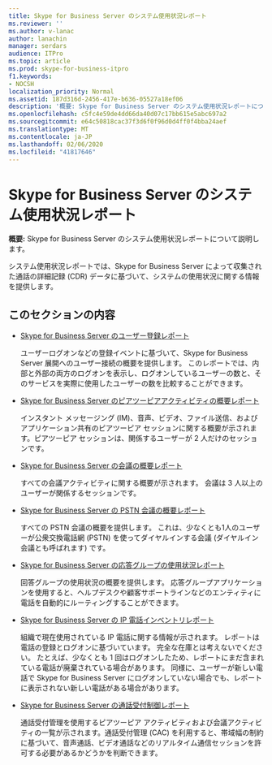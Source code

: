 ```yaml
---
title: Skype for Business Server のシステム使用状況レポート
ms.reviewer: ''
ms.author: v-lanac
author: lanachin
manager: serdars
audience: ITPro
ms.topic: article
ms.prod: skype-for-business-itpro
f1.keywords:
- NOCSH
localization_priority: Normal
ms.assetid: 187d316d-2456-417e-b636-05527a18ef06
description: '概要: Skype for Business Server のシステム使用状況レポートについて説明します。'
ms.openlocfilehash: c5fc4e59de4dd66da40d07c17bb615e5abc697a2
ms.sourcegitcommit: e64c50818cac37f3d6f0f96d0d4ff0f4bba24aef
ms.translationtype: MT
ms.contentlocale: ja-JP
ms.lasthandoff: 02/06/2020
ms.locfileid: "41817646"
---
```

# <a name="system-usage-reports-in-skype-for-business-server"></a>Skype for Business Server のシステム使用状況レポート
 
**概要:** Skype for Business Server のシステム使用状況レポートについて説明します。
  
システム使用状況レポートでは、Skype for Business Server によって収集された通話の詳細記録 (CDR) データに基づいて、システムの使用状況に関する情報を提供します。
  
## <a name="in-this-section"></a>このセクションの内容

- [Skype for Business Server のユーザー登録レポート](user-registration-report.md)
    
    ユーザーログオンなどの登録イベントに基づいて、Skype for Business Server 展開へのユーザー接続の概要を提供します。 このレポートでは、内部と外部の両方のログオンを表示し、ログオンしているユーザーの数と、そのサービスを実際に使用したユーザーの数を比較することができます。
    
- [Skype for Business Server のピアツーピアアクティビティの概要レポート](peer-to-peer-activity-summary-report.md)
    
    インスタント メッセージング (IM)、音声、ビデオ、ファイル送信、およびアプリケーション共有のピアツーピア セッションに関する概要が示されます。ピアツーピア セッションは、関係するユーザーが 2 人だけのセッションです。
    
- [Skype for Business Server の会議の概要レポート](conference-summary-report.md)
    
    すべての会議アクティビティに関する概要が示されます。 会議は 3 人以上のユーザーが関係するセッションです。
    
- [Skype for Business Server の PSTN 会議の概要レポート](pstn-conference-summary-report.md)
    
    すべての PSTN 会議の概要を提供します。 これは、少なくとも1人のユーザーが公衆交換電話網 (PSTN) を使ってダイヤルインする会議 (ダイヤルイン会議とも呼ばれます) です。
    
- [Skype for Business Server の応答グループの使用状況レポート](response-group-usage-report.md)
    
    回答グループの使用状況の概要を提供します。 応答グループアプリケーションを使用すると、ヘルプデスクや顧客サポートラインなどのエンティティに電話を自動的にルーティングすることができます。
    
- [Skype for Business Server の IP 電話インベントリレポート](ip-phone-inventory-report.md)
    
    組織で現在使用されている IP 電話に関する情報が示されます。 レポートは電話の登録とログオンに基づいています。 完全な在庫とは考えないでください。 たとえば、少なくとも 1 回はログオンしたため、レポートにまだ含まれている電話が廃棄されている場合があります。 同様に、ユーザーが新しい電話で Skype for Business Server にログオンしていない場合でも、レポートに表示されない新しい電話がある場合があります。
    
- [Skype for Business Server の通話受付制御レポート](call-admission-control-report.md)
    
    通話受付管理を使用するピアツーピア アクティビティおよび会議アクティビティの一覧が示されます。通話受付管理 (CAC) を利用すると、帯域幅の制約に基づいて、音声通話、ビデオ通話などのリアルタイム通信セッションを許可する必要があるかどうかを判断できます。
    

